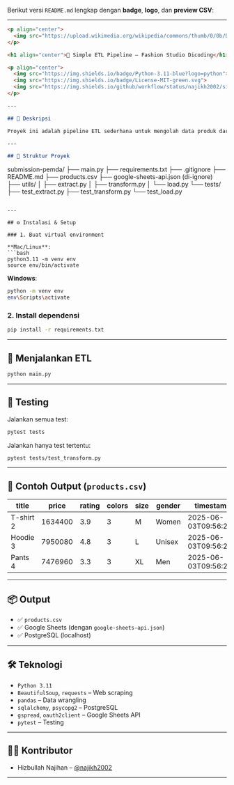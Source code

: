 Berikut versi `README.md` lengkap dengan **badge**, **logo**, dan **preview CSV**:

---

```markdown
<p align="center">
  <img src="https://upload.wikimedia.org/wikipedia/commons/thumb/0/0b/Dicoding-logo-text-blue.png/320px-Dicoding-logo-text-blue.png" width="250" alt="Dicoding">
</p>

<h1 align="center">🧵 Simple ETL Pipeline – Fashion Studio Dicoding</h1>

<p align="center">
  <img src="https://img.shields.io/badge/Python-3.11-blue?logo=python">
  <img src="https://img.shields.io/badge/License-MIT-green.svg">
  <img src="https://img.shields.io/github/workflow/status/najikh2002/simple-etl-dicoding/CI">
</p>

---

## 📌 Deskripsi

Proyek ini adalah pipeline ETL sederhana untuk mengolah data produk dari [Fashion Studio Dicoding](https://fashion-studio.dicoding.dev). Pipeline ini mencakup proses _Extract_, _Transform_, dan _Load_ ke berbagai tujuan seperti CSV, Google Sheets, dan PostgreSQL.

---

## 📁 Struktur Proyek
```

submission-pemda/
├── main.py
├── requirements.txt
├── .gitignore
├── README.md
├── products.csv
├── google-sheets-api.json (di-ignore)
├── utils/
│ ├── extract.py
│ ├── transform.py
│ └── load.py
└── tests/
├── test_extract.py
├── test_transform.py
└── test_load.py

````

---

## ⚙️ Instalasi & Setup

### 1. Buat virtual environment

**Mac/Linux**:
```bash
python3.11 -m venv env
source env/bin/activate
````

**Windows**:

```bash
python -m venv env
env\Scripts\activate
```

### 2. Install dependensi

```bash
pip install -r requirements.txt
```

---

## 🚀 Menjalankan ETL

```bash
python main.py
```

---

## 🧪 Testing

Jalankan semua test:

```bash
pytest tests
```

Jalankan hanya test tertentu:

```bash
pytest tests/test_transform.py
```

---

## 🧼 Contoh Output (`products.csv`)

| title     | price   | rating | colors | size | gender | timestamp              |
| --------- | ------- | ------ | ------ | ---- | ------ | ---------------------- |
| T-shirt 2 | 1634400 | 3.9    | 3      | M    | Women  | 2025-06-03T09:56:27... |
| Hoodie 3  | 7950080 | 4.8    | 3      | L    | Unisex | 2025-06-03T09:56:27... |
| Pants 4   | 7476960 | 3.3    | 3      | XL   | Men    | 2025-06-03T09:56:27... |

---

## 📦 Output

- ✅ `products.csv`
- ✅ Google Sheets (dengan `google-sheets-api.json`)
- ✅ PostgreSQL (localhost)

---

## 🛠️ Teknologi

- `Python 3.11`
- `BeautifulSoup`, `requests` – Web scraping
- `pandas` – Data wrangling
- `sqlalchemy`, `psycopg2` – PostgreSQL
- `gspread`, `oauth2client` – Google Sheets API
- `pytest` – Testing

---

## 👨‍💻 Kontributor

- Hizbullah Najihan – [@najikh2002](https://github.com/najikh2002)

---

